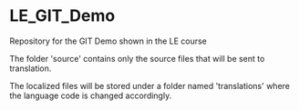 # LE_GIT_Demo
Repository for the GIT Demo shown in the LE course

The folder 'source' contains only the source files that will be sent to translation.

The localized files will be stored under a folder named 'translations' where the language code is changed accordingly.
